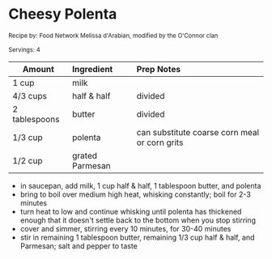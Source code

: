 # Cheesy Polenta

<small>Recipe by: Food Network Melissa d'Arabian, modified by the O'Connor clan</small>

<small>Servings: 4</small>

| Amount        | Ingredient      | Prep Notes                                    |
| ------------- | :-------------- | :-------------------------------------------- |
| 1 cup         | milk            |                                               |
| 4/3 cups      | half & half    | divided                                       |
| 2 tablespoons | butter          | divided                                       |
| 1/3 cup       | polenta         | can substitute coarse corn meal or corn grits |
| 1/2 cup       | grated Parmesan |                                               |



- in saucepan, add milk, 1 cup half & half, 1 tablespoon butter, and polenta
- bring to boil over medium high heat, whisking constantly; boil for 2-3 minutes
- turn heat to low and continue whisking until polenta has thickened enough that it doesn't settle back to the bottom when you stop stirring
- cover and simmer, stirring every 10 minutes, for 30-40 minutes
- stir in remaining 1 tablespoon butter, remaining 1/3 cup half & half, and Parmesan; salt and pepper to taste

<!-- Tags:
- cheese
- vegetarian
-->

